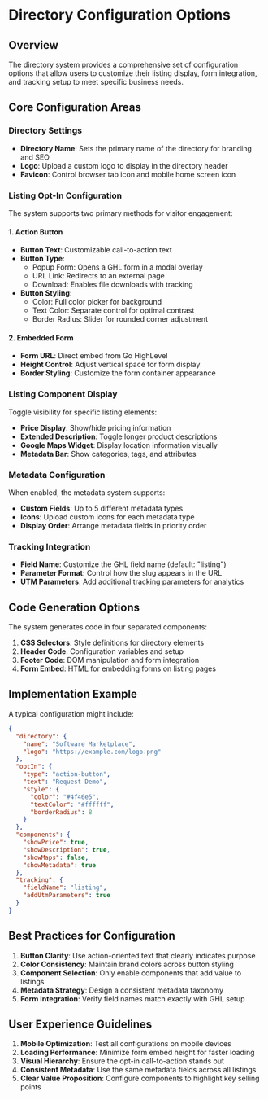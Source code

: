 # Directory Configuration Options

## Overview
The directory system provides a comprehensive set of configuration options that allow users to customize their listing display, form integration, and tracking setup to meet specific business needs.

## Core Configuration Areas

### Directory Settings
- **Directory Name**: Sets the primary name of the directory for branding and SEO
- **Logo**: Upload a custom logo to display in the directory header
- **Favicon**: Control browser tab icon and mobile home screen icon

### Listing Opt-In Configuration
The system supports two primary methods for visitor engagement:

#### 1. Action Button
- **Button Text**: Customizable call-to-action text
- **Button Type**:
  - Popup Form: Opens a GHL form in a modal overlay
  - URL Link: Redirects to an external page
  - Download: Enables file downloads with tracking
- **Button Styling**:
  - Color: Full color picker for background
  - Text Color: Separate control for optimal contrast
  - Border Radius: Slider for rounded corner adjustment

#### 2. Embedded Form
- **Form URL**: Direct embed from Go HighLevel
- **Height Control**: Adjust vertical space for form display
- **Border Styling**: Customize the form container appearance

### Listing Component Display
Toggle visibility for specific listing elements:

- **Price Display**: Show/hide pricing information
- **Extended Description**: Toggle longer product descriptions
- **Google Maps Widget**: Display location information visually
- **Metadata Bar**: Show categories, tags, and attributes

### Metadata Configuration
When enabled, the metadata system supports:

- **Custom Fields**: Up to 5 different metadata types
- **Icons**: Upload custom icons for each metadata type
- **Display Order**: Arrange metadata fields in priority order

### Tracking Integration
- **Field Name**: Customize the GHL field name (default: "listing")
- **Parameter Format**: Control how the slug appears in the URL
- **UTM Parameters**: Add additional tracking parameters for analytics

## Code Generation Options

The system generates code in four separated components:

1. **CSS Selectors**: Style definitions for directory elements
2. **Header Code**: Configuration variables and setup
3. **Footer Code**: DOM manipulation and form integration
4. **Form Embed**: HTML for embedding forms on listing pages

## Implementation Example

A typical configuration might include:

```json
{
  "directory": {
    "name": "Software Marketplace",
    "logo": "https://example.com/logo.png"
  },
  "optIn": {
    "type": "action-button",
    "text": "Request Demo",
    "style": {
      "color": "#4f46e5",
      "textColor": "#ffffff",
      "borderRadius": 8
    }
  },
  "components": {
    "showPrice": true,
    "showDescription": true,
    "showMaps": false,
    "showMetadata": true
  },
  "tracking": {
    "fieldName": "listing",
    "addUtmParameters": true
  }
}
```

## Best Practices for Configuration

1. **Button Clarity**: Use action-oriented text that clearly indicates purpose
2. **Color Consistency**: Maintain brand colors across button styling
3. **Component Selection**: Only enable components that add value to listings
4. **Metadata Strategy**: Design a consistent metadata taxonomy
5. **Form Integration**: Verify field names match exactly with GHL setup

## User Experience Guidelines

1. **Mobile Optimization**: Test all configurations on mobile devices
2. **Loading Performance**: Minimize form embed height for faster loading
3. **Visual Hierarchy**: Ensure the opt-in call-to-action stands out
4. **Consistent Metadata**: Use the same metadata fields across all listings
5. **Clear Value Proposition**: Configure components to highlight key selling points